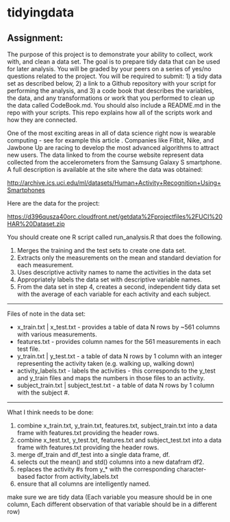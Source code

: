 # tidyingdata

Assignment:
---

The purpose of this project is to demonstrate your ability to collect, work with, and clean a data set. The goal is to prepare tidy data that can be used for later analysis. You will be graded by your peers on a series of yes/no questions related to the project. You will be required to submit: 1) a tidy data set as described below, 2) a link to a Github repository with your script for performing the analysis, and 3) a code book that describes the variables, the data, and any transformations or work that you performed to clean up the data called CodeBook.md. You should also include a README.md in the repo with your scripts. This repo explains how all of the scripts work and how they are connected.  

One of the most exciting areas in all of data science right now is wearable computing - see for example this article . Companies like Fitbit, Nike, and Jawbone Up are racing to develop the most advanced algorithms to attract new users. The data linked to from the course website represent data collected from the accelerometers from the Samsung Galaxy S smartphone. A full description is available at the site where the data was obtained: 

http://archive.ics.uci.edu/ml/datasets/Human+Activity+Recognition+Using+Smartphones 

Here are the data for the project: 

https://d396qusza40orc.cloudfront.net/getdata%2Fprojectfiles%2FUCI%20HAR%20Dataset.zip 

You should create one R script called run_analysis.R that does the following. 

1. Merges the training and the test sets to create one data set.
2. Extracts only the measurements on the mean and standard deviation for each measurement. 
3. Uses descriptive activity names to name the activities in the data set
4. Appropriately labels the data set with descriptive variable names. 
5. From the data set in step 4, creates a second, independent tidy data set with the average of each variable for each activity and each subject.

---

Files of note in the data set:


* x_train.txt | x_test.txt - provides a table of data N rows by ~561 columns with various measurements.
* features.txt - provides column names for the 561 measurements in each test file.
* y_train.txt | y_test.txt - a table of data N rows by 1 column with an integer representing the activity taken (e.g. walking up, walking down)  
* activity_labels.txt - labels the activities - this corresponds to the y_test and y_train files and maps the numbers in those files to an activity.
* subject_train.txt | subject_test.txt - a table of data N rows by 1 column with the subject #.

---

What I think needs to be done:

1. combine x_train.txt, y_train.txt, features.txt, subject_train.txt into a data frame with features.txt providing the header rows.
2. combine x_test.txt, y_test.txt, features.txt and subject_test.txt into a data frame with features.txt providing the header rows.
3. merge df_train and df_test into a single data frame, df.
4. selects out the mean() and std() columns into a new datafram df2.
5. replaces the activity #s from y_* with the corresponding character-based factor from activity_labels.txt
6. ensure that all columns are intelligently named.
 
make sure we are tidy data (Each variable you measure should be in one column, Each different observation of that variable should be in a different row)

